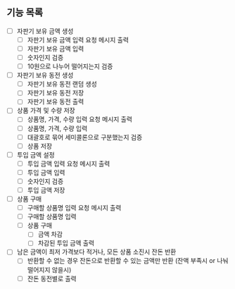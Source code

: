 ## 기능 목록
- [ ] 자판기 보유 금액 생성
  - [ ] 자판기 보유 금액 입력 요청 메시지 출력
  - [ ] 자판기 보유 금액 입력
  - [ ] 숫자인지 검증
  - [ ] 10원으로 나누어 떨어지는지 검증
- [ ] 자판기 보유 동전 생성
  - [ ] 자판기 보유 동전 랜덤 생성
  - [ ] 자판기 보유 동전 저장
  - [ ] 자판기 보유 동전 출력
- [ ] 상품 가격 및 수량 저장
  - [ ] 상품명, 가격, 수량 입력 요청 메시지 출력
  - [ ] 상품명, 가격, 수량 입력
  - [ ] 대괄호로 묶어 세미콜론으로 구분했는지 검증
  - [ ] 상품 저장
- [ ] 투입 금액 설정
  - [ ] 투입 금액 입력 요청 메시지 출력
  - [ ] 투입 금액 입력
  - [ ] 숫자인지 검증
  - [ ] 투입 금액 저장
- [ ] 상품 구매
  - [ ] 구매할 상품명 입력 요청 메시지 출력
  - [ ] 구매할 상품명 입력
  - [ ] 상품 구매
    - [ ] 금액 차감
    - [ ] 차감된 투입 금액 출력
- [ ] 남은 금액이 최저 가격보다 적거나, 모든 상품 소진시 잔돈 반환
  - [ ] 반환할 수 없는 경우 잔돈으로 반환할 수 있는 금액만 반환 (잔액 부족시 or 나눠 떨어지지 않을시)
  - [ ] 잔돈 동전별로 출력
